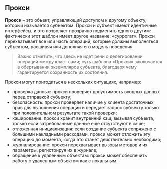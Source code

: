 ## Прокси
**Прокси** – это объект, управляющий доступом к другому объекту, который называется
субъектом. Прокси и субъект имеют идентичные интерфейсы, и это позволяет
прозрачно
подменять одного другим: фактически этот шаблон имеет другое название:
«суррогат». Прокси перехватывает все или часть операций, которые должны выполняться
субъектом, расширяя или дополняя его модель поведения.

> Важно отметить, что здесь не идет речи о делегировании операций между клас-
сами; суть шаблона «Прокси» заключается в обертывании экземпляров субъекта,
благодаря чему гарантируется сохранность их состояния.

Прокси могут пригодиться в нескольких ситуациях, например:
- проверка данных: прокси проверяет допустимость входных данных перед отправкой
субъекту;
- безопасность: прокси проверяет наличие у клиента достаточных прав для выполнения
операции и передает запрос субъекту только при положительном результате
такой проверки;
- кэширование: прокси хранит внутренний кэш, вызывая субъекта, только если
затребованные данные еще отсутствуют в кэше;
- отложенная инициализация: если создание субъекта сопряжено с большими
накладными расходами, прокси может отложить эту операцию до момента, когда
это станет действительно необходимо;
- журналирование: прокси перехватывает вызовы методов и их параметры, регистрируя
их в журнале;
- обращение к удаленным объектам: прокси может обеспечить работу с удаленным
объектом как с локальным.